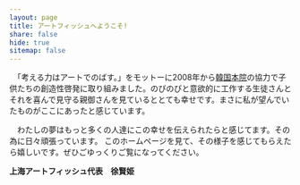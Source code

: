 ```yaml
---
layout: page
title: アートフィッシュへようこそ!
share: false
hide: true
sitemap: false
---
```


　「考える力はアートでのばす。」をモットーに2008年から[韓国本院](http://cafe.naver.com/iartfish)の協力で子供たちの創造性啓発に取り組みました。のびのびと意欲的に工作する生徒さんとそれを喜んで見守る親御さんを見ているととても幸せです。まさに私が望んでいたものがここにあったと感じています。

　わたしの夢はもっと多くの人達にこの幸せを伝えられたらと感じてます。その為に日々頑張っています。 このホームページを見て、その様子を感じてもらえたら嬉しいです。ぜひごゆっくりご覧になってください。

**上海アートフィッシュ代表　徐賢姫**
